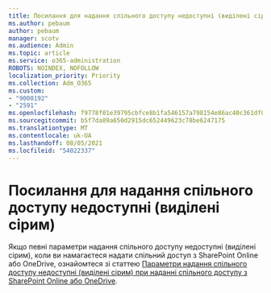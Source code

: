 ```yaml
---
title: Посилання для надання спільного доступу недоступні (виділені сірим)
ms.author: pebaum
author: pebaum
manager: scotv
ms.audience: Admin
ms.topic: article
ms.service: o365-administration
ROBOTS: NOINDEX, NOFOLLOW
localization_priority: Priority
ms.collection: Adm_O365
ms.custom:
- "9000192"
- "2591"
ms.openlocfilehash: f9778f01e39795cbfce8b1fa546157a798154e86ac40c361df041edbd2797c2d
ms.sourcegitcommit: b5f7da89a650d2915dc652449623c78be6247175
ms.translationtype: MT
ms.contentlocale: uk-UA
ms.lasthandoff: 08/05/2021
ms.locfileid: "54022337"
---
```

# <a name="sharing-links-are-grayed-out"></a>Посилання для надання спільного доступу недоступні (виділені сірим)

Якщо певні параметри надання спільного доступу недоступні (виділені сірим), коли ви намагаєтеся надати спільний доступ з SharePoint Online або OneDrive, ознайомтеся зі статтею [Параметри надання спільного доступу недоступні (виділені сірим) при наданні спільного доступу з SharePoint Online або OneDrive](https://docs.microsoft.com/sharepoint/support/administration/sharing-options-grayed-out-when-sharing-from-sharepoint-online-or-onedrive).
